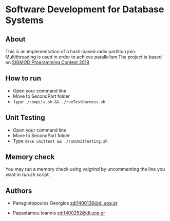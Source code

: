 # Software Development for Database Systems

## About

This is an implementation of a hash-based radix partition join. Multithreading is used in order to achieve parallelism.The project is based on [SIGMOD Programming Contest 2018](http://sigmod18contest.db.in.tum.de/index.shtml)


## How to run

  * Open your command line
  * Move to SecondPart folder
  * Type ``./compile.sh && ./runTestHarness.sh``
  
## Unit Testing
  
  * Open your command line
  * Move to SecondPart folder
  * Type ``make unittest && ./runUnitTesting.sh`` 
  
## Memory check

You may run a memory check using valgrind by uncommenting the line you want in *run.sh* script.
 
 
## Authors

  * Panagiotopoulos Georgios <sdi1400136@di.uoa.gr>
  
  * Papastamou Ioannis <sdi1400252@di.uoa.gr>
